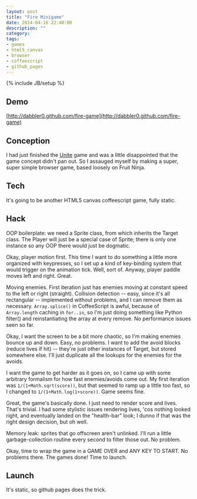 ```yaml
---
layout: post
title: "Fire Minigame"
date: 2014-04-16 22:40:00
description: ""
category: 
tags:
- games
- html5_canvas
- browser
- coffeescript
- github_pages
---
```

{% include JB/setup %}

## Demo
[http://dabbler0.github.com/fire-game](http://dabbler0.github.com/fire-game)

## Conception
I had just finished the [Unite](/2014/04/16/unite-game/) game and was a little disappointed that the game concept didn't pan out. So I assauged myself by making a super, super simple browser game, based loosely on Fruit Ninja.

<!--more-->

## Tech
It's going to be another HTML5 canvas coffeescript game, fully static.

## Hack
OOP boilerplate: we need a Sprite class, from which inherits the Target class. The Player will just be a special case of Sprite; there is only one instance so any OOP there would just be dogmatic.

Okay, player motion first. This time I want to do something a little more organized with keypresses, so I set up a kind of key-binding system that would trigger on the animation tick. Well, sort of. Anyway, player paddle moves left and right. Great.

Moving enemies. First iteration just has enemies moving at constant speed to the left or right (straight). Collision detection -- easy, since it's all rectangular -- implemented without problems, and I can remove them as necessary. `Array.splice()` in CoffeeScript is awful, because of `Array.length` caching in `for..in`, so I'm just doing something like Python filter() and reinstantiating the array at every remove. No performance issues seen so far.

Okay, I want the screen to be a bit more chaotic, so I'm making enemies bounce up and down. Easy, no problems. I want to add the avoid blocks (reduce lives if hit) -- they're just other instances of Target, but stored somewhere else. I'll just duplicate all the lookups for the enemies for the avoids.

I want the game to get harder as it goes on, so I came up with some arbitrary formalism for how fast enemies/avoids come out. My first iteration was `1/(1+Math.sqrt(score))`, but that seemed to ramp up a little too fast, so I changed to `1/(1+Math.log(1+score))`. Game seems fine.

Great, the game's basically done. I just need to render score and lives. That's trivial. I had some stylistic issues rendering lives, 'cos nothing looked right, and eventually landed on the "health-bar" look; I dunno if that was the right design decision, but oh well.

Memory leak: sprites that go offscreen aren't unlinked. I'll run a little garbage-collection routine every second to filter those out. No problem.

Okay, time to wrap the game in a GAME OVER and ANY KEY TO START. No problems there. The games done! Time to launch.

## Launch
It's static, so github pages does the trick.
